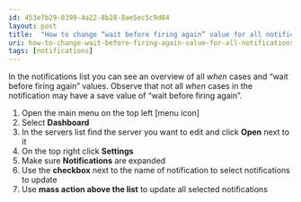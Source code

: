```yaml
---
id: 453e7b29-0399-4a22-8b28-8ae5ec5c9d84
layout: post
title:  "How to change “wait before firing again” value for all notifications at once?"
uri: how-to-change-wait-before-firing-again-value-for-all-notifications-at-once
tags: [notifications]
---
```


In the <wiki>notifications</wiki> list you can see an overview of all _when_ cases and “wait before firing again” values. Observe that not all _when_ cases in the <wiki>notification</wiki> may have a save value of “wait before firing again”.

<!-- more -->

1.  Open the main menu on the top left \[menu icon\]
2.  Select **Dashboard**
3.  In the servers list find the server you want to edit and click **Open** next to it
4.  On the top right click **Settings**
5.  Make sure **Notifications** are expanded
6.  Use the **checkbox** next to the name of <wiki>notification</wiki> to select notifications to update
7.  Use **mass action above the list** to update all selected <wiki>notifications</wiki>